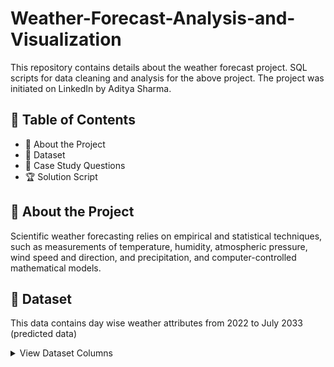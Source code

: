# Weather-Forecast-Analysis-and-Visualization
This repository contains details about the weather forecast project. SQL scripts for data cleaning and analysis for the above project. The project was initiated on LinkedIn by Aditya Sharma.


## :bookmark_tabs: Table of Contents
- 📝 About the Project
- 📂 Dataset
- 📙 Case Study Questions
- 🏆 Solution Script

## :memo: About the Project
Scientific weather forecasting relies on empirical and statistical techniques, such as measurements of temperature, humidity, atmospheric pressure, wind speed and direction, and precipitation, and computer-controlled mathematical models.


## :open_file_folder: Dataset
This data contains day wise weather attributes from 2022 to July 2033 (predicted data)

 <details><summary>View Dataset Columns</summary>
 <p> 
 
  Columns are as follows :
   - [ ] Date
   - [ ] Average temperature (°F)
   - [ ] Average humidity (%)
   - [ ] Average dewpoint (°F)
   - [ ] Average barometer (in)
   - [ ] Average windspeed (mph)
   - [ ] Average gust speed (mph)
   - [ ] Average direction (°degree)
   - [ ] Rainfall for month (in)
   - [ ] Rainfall for year (in)
   - [ ] Maximum rain per minute
   - [ ] Maximum temperature (°F)
   - [ ] Minimum temperature (°F)
   - [ ] Maximum humidity (%)
   - [ ] Minimum humidity (%)
   - [ ] Maximum pressure
   - [ ] Minimum pressure
   - [ ] Maximum wind speed (mph)
   - [ ] Maximum gust speed (mph)
   - [ ] Maximum heat index (°F)
</p>
</details>

